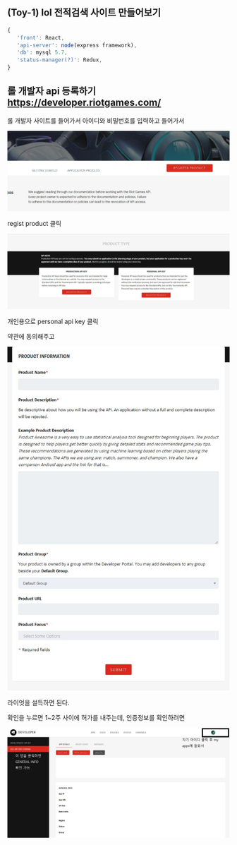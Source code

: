 ## **(Toy-1)** lol 전적검색 사이트 만들어보기

```javascript
{
   'front': React,
   'api-server': node(express framework),
   'db': mysql 5.7,
   'status-manager(?)': Redux,
}
```

## 롤 개발자 api 등록하기 https://developer.riotgames.com/

롤 개발자 사이트를 들어가서 아이디와 비밀번호를 입력하고 들어가서

![alt](/screenshot/regist.jpg)

regist product 클릭

![alt](/screenshot/2.jpg)

개인용으로 personal api key 클릭

약관에 동의해주고

![alt](/screenshot/3.jpg)

라이엇을 설득하면 된다.

확인을 누르면 1~2주 사이에 허가를 내주는데, 인증정보를 확인하려면

![alt](/screenshot/45.jpg)